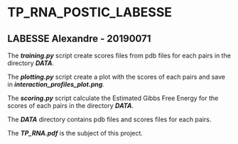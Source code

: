 # TP_RNA_POSTIC_LABESSE
## LABESSE Alexandre - 20190071

The ***training.py*** script create scores files from pdb files for each pairs in the directory ***DATA***.

The ***plotting.py*** script create a plot with the scores of each pairs and save in ***interaction_profiles_plot.png***.

The ***scoring.py*** script calculate the Estimated Gibbs Free Energy for the scores of each pairs in the directory ***DATA***.

The ***DATA*** directory contains pdb files and scores files for each pairs.

The ***TP_RNA.pdf*** is the subject of this project.
